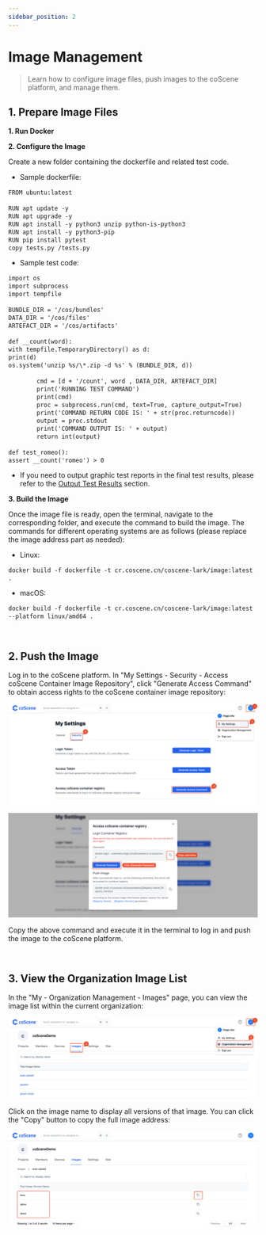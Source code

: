 ```yaml
---
sidebar_position: 2
---
```


# Image Management

> Learn how to configure image files, push images to the coScene platform, and manage them.

## 1. Prepare Image Files

**1. Run Docker**

**2. Configure the Image**

Create a new folder containing the dockerfile and related test code.

- Sample dockerfile:

```
FROM ubuntu:latest

RUN apt update -y
RUN apt upgrade -y
RUN apt install -y python3 unzip python-is-python3
RUN apt install -y python3-pip
RUN pip install pytest
copy tests.py /tests.py
```

- Sample test code:

```
import os
import subprocess
import tempfile

BUNDLE_DIR = '/cos/bundles'
DATA_DIR = '/cos/files'
ARTEFACT_DIR = '/cos/artifacts'

def __count(word):
with tempfile.TemporaryDirectory() as d:
print(d)
os.system('unzip %s/\*.zip -d %s' % (BUNDLE_DIR, d))

        cmd = [d + '/count', word , DATA_DIR, ARTEFACT_DIR]
        print('RUNNING TEST COMMAND')
        print(cmd)
        proc = subprocess.run(cmd, text=True, capture_output=True)
        print('COMMAND RETURN CODE IS: ' + str(proc.returncode))
        output = proc.stdout
        print('COMMAND OUTPUT IS: ' + output)
        return int(output)

def test_romeo():
assert __count('romeo') > 0
```

- If you need to output graphic test reports in the final test results, please refer to the [Output Test Results](../8-regression/6-status-and-output.md#output-charts) section.

**3. Build the Image**

Once the image file is ready, open the terminal, navigate to the corresponding folder, and execute the command to build the image. The commands for different operating systems are as follows (please replace the image address part as needed):

- Linux:

```
docker build -f dockerfile -t cr.coscene.cn/coscene-lark/image:latest .
```

- macOS:

```
docker build -f dockerfile -t cr.coscene.cn/coscene-lark/image:latest --platform linux/amd64 .
```

<br />

## 2. Push the Image

Log in to the coScene platform. In "My Settings - Security - Access coScene Container Image Repository", click "Generate Access Command" to obtain access rights to the coScene container image repository:

![generate-cr-token](../img/generate-cr-token.png)

![login-cr](../img/login-cr.png)

Copy the above command and execute it in the terminal to log in and push the image to the coScene platform.

  <br />

## 3. View the Organization Image List

In the "My - Organization Management - Images" page, you can view the image list within the current organization:

![image-management-3](../img/image-list.png)

Click on the image name to display all versions of that image. You can click the "Copy" button to copy the full image address:

![image-management-4](../img/tag-list.png)

  <br />

